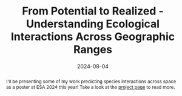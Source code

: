 ---
title: From Potential to Realized - Understanding Ecological Interactions Across Geographic Ranges

event: Ecological Society of America 2024 Annual Meeting
event_url: https://www.esa.org/longbeach2024/

location: University of South Carolina

summary: I'll be presenting some of my work predicting species interactions across space as a poster at ESA 2024 this year! Take a look at the [project page](/project/intermod/) to read more. 

abstract: I'll be presenting some of my work predicting species interactions across space as a poster at ESA 2024 this year! Take a look at the [project page](/project/intermod/) to read more.

# Talk start and end times.
#   End time can optionally be hidden by prefixing the line with `#`.
date: '2024-08-04'
date_end: '2024-08-09'
all_day: true

# Is this a featured talk? (true/false)
featured: true

image: 
  caption:
  focal_point: Right

url_code: ''
url_pdf: ''
url_slides: ''
url_video: ''
---